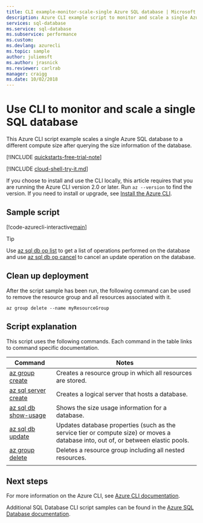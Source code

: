 ```yaml
---
title: CLI example-monitor-scale-single Azure SQL database | Microsoft Docs
description: Azure CLI example script to monitor and scale a single Azure SQL database
services: sql-database
ms.service: sql-database
ms.subservice: performance
ms.custom: 
ms.devlang: azurecli
ms.topic: sample
author: juliemsft
ms.author: jrasnick
ms.reviewer: carlrab
manager: craigg
ms.date: 10/02/2018
---
```

# Use CLI to monitor and scale a single SQL database

This Azure CLI script example scales a single Azure SQL database to a different compute size after querying the size information of the database. 

[!INCLUDE [quickstarts-free-trial-note](../../../includes/quickstarts-free-trial-note.md)]

[!INCLUDE [cloud-shell-try-it.md](../../../includes/cloud-shell-try-it.md)]

If you choose to install and use the CLI locally, this article requires that you are running the Azure CLI version 2.0 or later. Run `az --version` to find the version. If you need to install or upgrade, see [Install the Azure CLI]( /cli/azure/install-azure-cli). 

## Sample script

[!code-azurecli-interactive[main](../../../cli_scripts/sql-database/monitor-and-scale-database/monitor-and-scale-database.sh "Monitor and scale single SQL Database")]

> [!TIP]
> Use [az sql db op list](/cli/azure/sql/db/op?#az-sql-db-op-list) to get a list of operations performed on the database and use [az sql db op cancel](/cli/azure/sql/db/op#az-sql-db-op-cancel) to cancel an update operation on the database.

## Clean up deployment

After the script sample has been run, the following command can be used to remove the resource group and all resources associated with it.

```azurecli-interactive
az group delete --name myResourceGroup
```

## Script explanation

This script uses the following commands. Each command in the table links to command specific documentation.

| Command | Notes |
|---|---|
| [az group create](https://docs.microsoft.com/cli/azure/group#az-group-create) | Creates a resource group in which all resources are stored. |
| [az sql server create](https://docs.microsoft.com/cli/azure/sql/server#az-sql-server-create) | Creates a logical server that hosts a database. |
| [az sql db show-usage](https://docs.microsoft.com/cli/azure/sql/db#az-sql-db-show-usage) | Shows the size usage information for a database. |
| [az sql db update](https://docs.microsoft.com/cli/azure/sql/db#az-sql-db-update) | Updates database properties (such as the service tier or compute size) or moves a database into, out of, or between elastic pools. |
| [az group delete](https://docs.microsoft.com/cli/azure/vm/extension#az-vm-extension-set) | Deletes a resource group including all nested resources. |
|||

## Next steps

For more information on the Azure CLI, see [Azure CLI documentation](https://docs.microsoft.com/cli/azure).

Additional SQL Database CLI script samples can be found in the [Azure SQL Database documentation](../sql-database-cli-samples.md).
